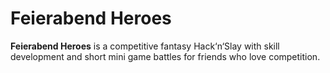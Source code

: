 # Feierabend Heroes
**Feierabend Heroes** is a competitive fantasy Hack‘n‘Slay with skill development and short mini game battles for friends who love competition.
